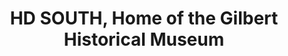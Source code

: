 ---
layout: repo
title: "HD SOUTH, Home of the Gilbert Historical Museum"
id: 12777
permalink: repos/12777/
---